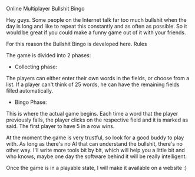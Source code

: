﻿Online Multiplayer Bullshit Bingo

Hey guys. Some people on the Internet talk far too much bullshit when the day is long and like to repeat this constantly and as often as possible. So it would be great if you could make a funny game out of it with your friends.

For this reason the Bullshit Bingo is developed here.
Rules

The game is divided into 2 phases:
- Collecting phase:

The players can either enter their own words in the fields, or choose from a list. If a player can't think of 25 words, he can have the remaining fields filled automatically.
- Bingo Phase:

This is where the actual game begins. Each time a word that the player previously falls, the player clicks on the respective field and it is marked as said. The first player to have 5 in a row wins.

At the moment the game is very trustful, so look for a good buddy to play with. As long as there's no AI that can understand the bullshit, there's no other way. I'll write more tools bit by bit, which will help you a little bit and who knows, maybe one day the software behind it will be really intelligent.

Once the game is in a playable state, I will make it available on a website :)
